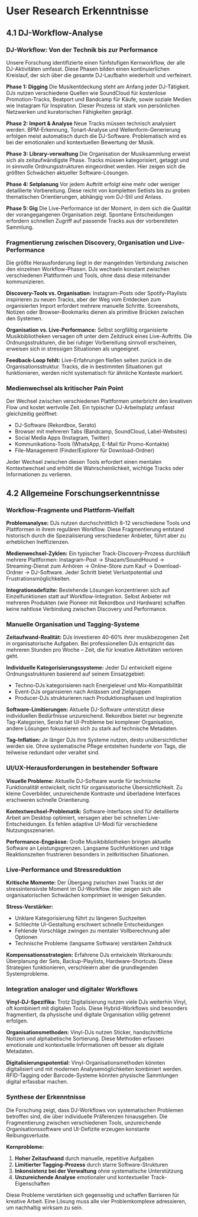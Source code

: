 # User Research Erkenntnisse

## 4.1 DJ-Workflow-Analyse

### DJ-Workflow: Von der Technik bis zur Performance

Unsere Forschung identifizierte einen fünfstufigen Kernworkflow, der alle DJ-Aktivitäten umfasst. Diese Phasen bilden einen kontinuierlichen Kreislauf, der sich über die gesamte DJ-Laufbahn wiederholt und verfeinert.

**Phase 1: Digging**
Die Musikentdeckung steht am Anfang jeder DJ-Tätigkeit. DJs nutzen verschiedene Quellen wie SoundCloud für kostenlose Promotion-Tracks, Beatport und Bandcamp für Käufe, sowie soziale Medien wie Instagram für Inspiration. Dieser Prozess ist stark von persönlichen Netzwerken und kuratorischen Fähigkeiten geprägt.

**Phase 2: Import & Analyse**
Neue Tracks müssen technisch analysiert werden. BPM-Erkennung, Tonart-Analyse und Wellenform-Generierung erfolgen meist automatisch durch die DJ-Software. Problematisch wird es bei der emotionalen und kontextuellen Bewertung der Musik.

**Phase 3: Library-verwaltung**
Die Organisation der Musiksammlung erweist sich als zeitaufwändigste Phase. Tracks müssen kategorisiert, getaggt und in sinnvolle Ordnungsstrukturen eingeordnet werden. Hier zeigen sich die größten Schwächen aktueller Software-Lösungen.

**Phase 4: Setplanung**
Vor jedem Auftritt erfolgt eine mehr oder weniger detaillierte Vorbereitung. Diese reicht von kompletten Setlists bis zu groben thematischen Orientierungen, abhängig vom DJ-Stil und Anlass.

**Phase 5: Gig**
Die Live-Performance ist der Moment, in dem sich die Qualität der vorangegangenen Organisation zeigt. Spontane Entscheidungen erfordern schnellen Zugriff auf passende Tracks aus der vorbereiteten Sammlung.

### Fragmentierung zwischen Discovery, Organisation und Live-Performance

Die größte Herausforderung liegt in der mangelnden Verbindung zwischen den einzelnen Workflow-Phasen. DJs wechseln konstant zwischen verschiedenen Plattformen und Tools, ohne dass diese miteinander kommunizieren.

**Discovery-Tools vs. Organisation:**
Instagram-Posts oder Spotify-Playlists inspirieren zu neuen Tracks, aber der Weg vom Entdecken zum organisierten Import erfordert mehrere manuelle Schritte. Screenshots, Notizen oder Browser-Bookmarks dienen als primitive Brücken zwischen den Systemen.

**Organisation vs. Live-Performance:**
Selbst sorgfältig organisierte Musikbibliotheken versagen oft unter dem Zeitdruck eines Live-Auftritts. Die Ordnungsstrukturen, die bei ruhiger Vorbereitung sinnvoll erscheinen, erweisen sich in stressigen Situationen als ungeeignet.

**Feedback-Loop fehlt:**
Live-Erfahrungen fließen selten zurück in die Organisationsstruktur. Tracks, die in bestimmten Situationen gut funktionieren, werden nicht systematisch für ähnliche Kontexte markiert.

### Medienwechsel als kritischer Pain Point

Der Wechsel zwischen verschiedenen Plattformen unterbricht den kreativen Flow und kostet wertvolle Zeit. Ein typischer DJ-Arbeitsplatz umfasst gleichzeitig geöffnet:

- DJ-Software (Rekordbox, Serato)
- Browser mit mehreren Tabs (Bandcamp, SoundCloud, Label-Websites)
- Social Media Apps (Instagram, Twitter)
- Kommunikations-Tools (WhatsApp, E-Mail für Promo-Kontakte)
- File-Management (Finder/Explorer für Download-Ordner)

Jeder Wechsel zwischen diesen Tools erfordert einen mentalen Kontextwechsel und erhöht die Wahrscheinlichkeit, wichtige Tracks oder Informationen zu verlieren.

## 4.2 Allgemeine Forschungserkenntnisse

### Workflow-Fragmente und Plattform-Vielfalt

**Problemanalyse:**
DJs nutzen durchschnittlich 8-12 verschiedene Tools und Plattformen in ihrem regulären Workflow. Diese Fragmentierung entstand historisch durch die Spezialisierung verschiedener Anbieter, führt aber zu erheblichen Ineffizienzen.

**Medienwechsel-Zyklen:**
Ein typischer Track-Discovery-Prozess durchläuft mehrere Plattformen: Instagram-Post → Shazam/SoundHound → Streaming-Dienst zum Anhören → Online-Store zum Kauf → Download-Ordner → DJ-Software. Jeder Schritt bietet Verlustpotential und Frustrationsmöglichkeiten.

**Integrationsdefizite:**
Bestehende Lösungen konzentrieren sich auf Einzelfunktionen statt auf Workflow-Integration. Selbst Anbieter mit mehreren Produkten (wie Pioneer mit Rekordbox und Hardware) schaffen keine nahtlose Verbindung zwischen Discovery und Performance.

### Manuelle Organisation und Tagging-Systeme

**Zeitaufwand-Realität:**
DJs investieren 40-60% ihrer musikbezogenen Zeit in organisatorische Aufgaben. Bei professionellen DJs entspricht das mehreren Stunden pro Woche – Zeit, die für kreative Aktivitäten verloren geht.

**Individuelle Kategorisierungssysteme:**
Jeder DJ entwickelt eigene Ordnungsstrukturen basierend auf seinem Einsatzgebiet:
- Techno-DJs kategorisieren nach Energielevel und Mix-Kompatibilität
- Event-DJs organisieren nach Anlässen und Zielgruppen  
- Producer-DJs strukturieren nach Produktionsphasen und Inspiration

**Software-Limitierungen:**
Aktuelle DJ-Software unterstützt diese individuellen Bedürfnisse unzureichend. Rekordbox bietet nur begrenzte Tag-Kategorien, Serato hat UI-Probleme bei komplexer Organisation, andere Lösungen fokussieren sich zu stark auf technische Metadaten.

**Tag-Inflation:**
Je länger DJs ihre Systeme nutzen, desto unübersichtlicher werden sie. Ohne systematische Pflege entstehen hunderte von Tags, die teilweise redundant oder veraltet sind.

### UI/UX-Herausforderungen in bestehender Software

**Visuelle Probleme:**
Aktuelle DJ-Software wurde für technische Funktionalität entwickelt, nicht für organisatorische Übersichtlichkeit. Zu kleine Coverbilder, unzureichende Kontraste und überladene Interfaces erschweren schnelle Orientierung.

**Kontextwechsel-Problematik:**
Software-Interfaces sind für detaillierte Arbeit am Desktop optimiert, versagen aber bei schnellen Live-Entscheidungen. Es fehlen adaptive UI-Modi für verschiedene Nutzungsszenarien.

**Performance-Engpässe:**
Große Musikbibliotheken bringen aktuelle Software an Leistungsgrenzen. Langsame Suchfunktionen und träge Reaktionszeiten frustrieren besonders in zeitkritischen Situationen.

### Live-Performance und Stressreduktion

**Kritische Momente:**
Der Übergang zwischen zwei Tracks ist der stressintensivste Moment im DJ-Workflow. Hier zeigen sich alle organisatorischen Schwächen komprimiert in wenigen Sekunden.

**Stress-Verstärker:**
- Unklare Kategorisierung führt zu längeren Suchzeiten
- Schlechte UI-Gestaltung erschwert schnelle Entscheidungen
- Fehlende Vorschläge zwingen zu mentaler Vollberechnung aller Optionen
- Technische Probleme (langsame Software) verstärken Zeitdruck

**Kompensationsstrategien:**
Erfahrene DJs entwickeln Workarounds: Überplanung der Sets, Backup-Playlists, Hardware-Shortcuts. Diese Strategien funktionieren, verschleiern aber die grundlegenden Systemprobleme.

### Integration analoger und digitaler Workflows

**Vinyl-DJ-Spezifika:**
Trotz Digitalisierung nutzen viele DJs weiterhin Vinyl, oft kombiniert mit digitalen Tools. Diese Hybrid-Workflows sind besonders fragmentiert, da physische und digitale Organisation völlig getrennt erfolgen.

**Organisationsmethoden:**
Vinyl-DJs nutzen Sticker, handschriftliche Notizen und alphabetische Sortierung. Diese Methoden erfassen emotionale und kontextuelle Informationen oft besser als digitale Metadaten.

**Digitalisierungspotential:**
Vinyl-Organisationsmethoden könnten digitalisiert und mit modernen Analysemöglichkeiten kombiniert werden. RFID-Tagging oder Barcode-Systeme könnten physische Sammlungen digital erfassbar machen.

### Synthese der Erkenntnisse

Die Forschung zeigt, dass DJ-Workflows von systematischen Problemen betroffen sind, die über individuelle Präferenzen hinausgehen. Die Fragmentierung zwischen verschiedenen Tools, unzureichende Organisationssoftware und UI-Defizite erzeugen konstante Reibungsverluste.

**Kernprobleme:**
1. **Hoher Zeitaufwand** durch manuelle, repetitive Aufgaben
2. **Limitierter Tagging-Prozess** durch starre Software-Strukturen  
3. **Inkonsistenz bei der Verwaltung** ohne systematische Unterstützung
4. **Unzureichende Analyse** emotionaler und kontextueller Track-Eigenschaften

Diese Probleme verstärken sich gegenseitig und schaffen Barrieren für kreative Arbeit. Eine Lösung muss alle vier Problemkomplexe adressieren, um nachhaltig wirksam zu sein. 